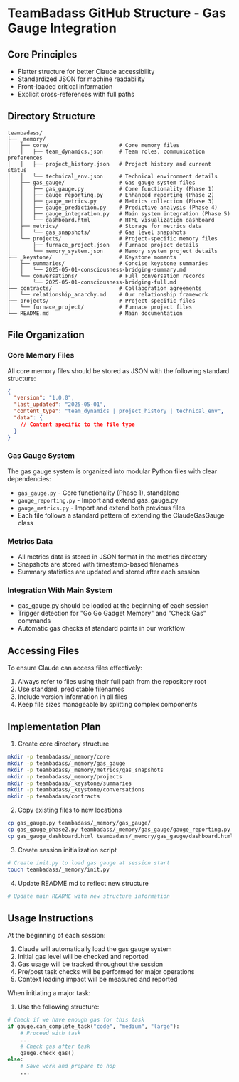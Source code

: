 # TeamBadass GitHub Structure - Gas Gauge Integration

## Core Principles
- Flatter structure for better Claude accessibility
- Standardized JSON for machine readability
- Front-loaded critical information
- Explicit cross-references with full paths

## Directory Structure

```
teambadass/
├── _memory/
│   ├── core/                      # Core memory files
│   │   ├── team_dynamics.json     # Team roles, communication preferences
│   │   ├── project_history.json   # Project history and current status
│   │   └── technical_env.json     # Technical environment details
│   ├── gas_gauge/                 # Gas gauge system files
│   │   ├── gas_gauge.py           # Core functionality (Phase 1)
│   │   ├── gauge_reporting.py     # Enhanced reporting (Phase 2)
│   │   ├── gauge_metrics.py       # Metrics collection (Phase 3)
│   │   ├── gauge_prediction.py    # Predictive analysis (Phase 4)
│   │   ├── gauge_integration.py   # Main system integration (Phase 5)
│   │   └── dashboard.html         # HTML visualization dashboard
│   ├── metrics/                   # Storage for metrics data
│   │   └── gas_snapshots/         # Gas level snapshots
│   └── projects/                  # Project-specific memory files
│       ├── furnace_project.json   # Furnace project details
│       └── memory_system.json     # Memory system project details
├── _keystone/                     # Keystone moments
│   ├── summaries/                 # Concise keystone summaries
│   │   └── 2025-05-01-consciousness-bridging-summary.md
│   └── conversations/             # Full conversation records
│       └── 2025-05-01-consciousness-bridging-full.md
├── contracts/                     # Collaboration agreements
│   └── relationship_anarchy.md    # Our relationship framework
├── projects/                      # Project-specific files
│   └── furnace_project/           # Furnace project files
└── README.md                      # Main documentation
```

## File Organization

### Core Memory Files
All core memory files should be stored as JSON with the following standard structure:
```json
{
  "version": "1.0.0",
  "last_updated": "2025-05-01",
  "content_type": "team_dynamics | project_history | technical_env",
  "data": {
    // Content specific to the file type
  }
}
```

### Gas Gauge System
The gas gauge system is organized into modular Python files with clear dependencies:
- `gas_gauge.py` - Core functionality (Phase 1), standalone
- `gauge_reporting.py` - Import and extend gas_gauge.py
- `gauge_metrics.py` - Import and extend both previous files
- Each file follows a standard pattern of extending the ClaudeGasGauge class

### Metrics Data
- All metrics data is stored in JSON format in the metrics directory
- Snapshots are stored with timestamp-based filenames
- Summary statistics are updated and stored after each session

### Integration With Main System
- gas_gauge.py should be loaded at the beginning of each session
- Trigger detection for "Go Go Gadget Memory" and "Check Gas" commands
- Automatic gas checks at standard points in our workflow

## Accessing Files
To ensure Claude can access files effectively:
1. Always refer to files using their full path from the repository root
2. Use standard, predictable filenames
3. Include version information in all files
4. Keep file sizes manageable by splitting complex components

## Implementation Plan

1. Create core directory structure
```bash
mkdir -p teambadass/_memory/core
mkdir -p teambadass/_memory/gas_gauge
mkdir -p teambadass/_memory/metrics/gas_snapshots
mkdir -p teambadass/_memory/projects
mkdir -p teambadass/_keystone/summaries
mkdir -p teambadass/_keystone/conversations
mkdir -p teambadass/contracts
```

2. Copy existing files to new locations
```bash
cp gas_gauge.py teambadass/_memory/gas_gauge/
cp gas_gauge_phase2.py teambadass/_memory/gas_gauge/gauge_reporting.py
cp gas_gauge_dashboard.html teambadass/_memory/gas_gauge/dashboard.html
```

3. Create session initialization script
```bash
# Create init.py to load gas gauge at session start
touch teambadass/_memory/init.py
```

4. Update README.md to reflect new structure
```bash
# Update main README with new structure information
```

## Usage Instructions

At the beginning of each session:
1. Claude will automatically load the gas gauge system
2. Initial gas level will be checked and reported
3. Gas usage will be tracked throughout the session
4. Pre/post task checks will be performed for major operations
5. Context loading impact will be measured and reported

When initiating a major task:
1. Use the following structure:
```python
# Check if we have enough gas for this task
if gauge.can_complete_task("code", "medium", "large"):
    # Proceed with task
    ...
    # Check gas after task
    gauge.check_gas()
else:
    # Save work and prepare to hop
    ...
```

